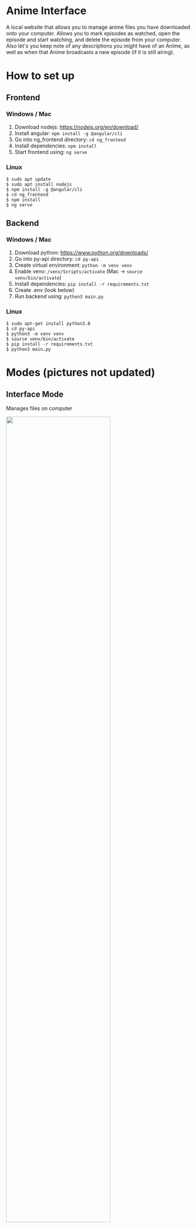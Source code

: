 # Anime Interface
A local website that allows you to manage anime files you have downloaded onto your computer. Allows you to mark episodes as watched, open the episode and start watching, and delete the episode from your computer. Also let's you keep note of any descriptions you might have of an Anime, as well as when that Anime broadcasts a new episode (if it is still airing).

# How to set up

## Frontend
### Windows / Mac
1. Download nodejs: https://nodejs.org/en/download/
2. Install angular: `npm install -g @angular/cli`
3. Go into ng_frontend directory: `cd ng_frontend`
4. Install dependencies: `npm install`
5. Start frontend using: `ng serve`

### Linux
```
$ sudo apt update
$ sudo apt install nodejs
$ npm install -g @angular/cli
$ cd ng_frontend
$ npm install
$ ng serve
```

## Backend
### Windows / Mac
1. Download python: https://www.python.org/downloads/
2. Go into py-api directory: `cd py-api`
3. Create virtual environment: `python -m venv venv`
4. Enable venv: `/venv/Scripts/activate` (Mac -> `source venv/bin/activate`)
5. Install dependencies: `pip install -r requirements.txt`
6. Create .env (look below)
7. Run backend using: `python3 main.py`

### Linux
```
$ sudo apt-get install python3.8
$ cd py-api
$ python3 -m venv venv
$ source venv/bin/activate
$ pip install -r requirements.txt
$ python3 main.py
```

# Modes (pictures not updated)
## Interface Mode
Manages files on computer

<img src="https://i.imgur.com/WyUzrkG.jpg" width=75% height=75%>
<img src="https://i.imgur.com/A5locmV.jpg" width=75% height=75%>
<img src="https://i.imgur.com/hVOxHuQ.jpg" width=50% height=50%>

## Database Mode
Only keeps track of anime information

<img src="https://i.imgur.com/4ZyIfk0.jpg" width=75% height=75%>
<img src="https://i.imgur.com/pwEejsG.jpg" width=50% height=50%>
<img src="https://i.imgur.com/YjVzCEB.jpg" width=50% height=50%>

# .env file
Create copy of .env-template and rename as ".env". Below are descriptions of all the variables

| Key | Description |
|:--- |:----------- |
| ANIME_DIR | Directory to where all Anime files on computer are stored.
| VLC_PATH  | Path to where "vlc.exe" is located on computer, typically looks something similar to "C:/Program Files/VideoLAN/VLC/vlc.exe" for windows.
| JSON_PATH | Path to json file where all the data will be stored.
| DB_MODE   | If true, ANIME_DIR and VLC_PATH do not need to be set. Sets system into Database mode rather than Interface mode.

# TODO
- Make everything just look nicer overall
- Add pagination to anime search/download